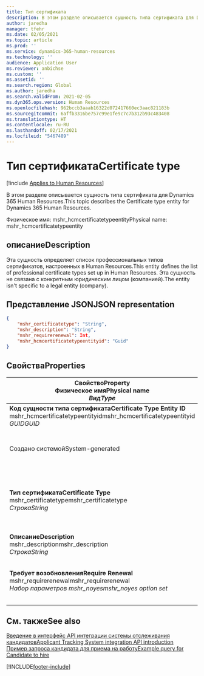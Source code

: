 ```yaml
---
title: Тип сертификата
description: В этом разделе описывается сущность типа сертификата для Dynamics 365 Human Resources.
author: jaredha
manager: tfehr
ms.date: 02/05/2021
ms.topic: article
ms.prod: ''
ms.service: dynamics-365-human-resources
ms.technology: ''
audience: Application User
ms.reviewer: anbichse
ms.custom: ''
ms.assetid: ''
ms.search.region: Global
ms.author: jaredha
ms.search.validFrom: 2021-02-05
ms.dyn365.ops.version: Human Resources
ms.openlocfilehash: 962bccb3aaab16322d072417660ec3aac821183b
ms.sourcegitcommit: 6affb3316be757c99e1fe9c7c7b312b93c483408
ms.translationtype: HT
ms.contentlocale: ru-RU
ms.lasthandoff: 02/17/2021
ms.locfileid: "5467489"
---
```

# <a name="certificate-type"></a><span data-ttu-id="acf35-103">Тип сертификата</span><span class="sxs-lookup"><span data-stu-id="acf35-103">Certificate type</span></span>

[!include [Applies to Human Resources](../includes/applies-to-hr.md)]

<span data-ttu-id="acf35-104">В этом разделе описывается сущность типа сертификата для Dynamics 365 Human Resources.</span><span class="sxs-lookup"><span data-stu-id="acf35-104">This topic describes the Certificate type entity for Dynamics 365 Human Resources.</span></span>

<span data-ttu-id="acf35-105">Физическое имя: mshr_hcmcertificatetypeentity</span><span class="sxs-lookup"><span data-stu-id="acf35-105">Physical name: mshr_hcmcertificatetypeentity</span></span>

## <a name="description"></a><span data-ttu-id="acf35-106">описание</span><span class="sxs-lookup"><span data-stu-id="acf35-106">Description</span></span>

<span data-ttu-id="acf35-107">Эта сущность определяет список профессиональных типов сертификатов, настроенных в Human Resources.</span><span class="sxs-lookup"><span data-stu-id="acf35-107">This entity defines the list of professional certificate types set up in Human Resources.</span></span> <span data-ttu-id="acf35-108">Эта сущность не связана с конкретным юридическим лицом (компанией).</span><span class="sxs-lookup"><span data-stu-id="acf35-108">The entity isn't specific to a legal entity (company).</span></span>

## <a name="json-representation"></a><span data-ttu-id="acf35-109">Представление JSON</span><span class="sxs-lookup"><span data-stu-id="acf35-109">JSON representation</span></span>

```json
{
    "mshr_certificatetype": "String",
    "mshr_description": "String",
    "mshr_requirerenewal": Int,
    "mshr_hcmcertificatetypeentityid": "Guid"
}
```

## <a name="properties"></a><span data-ttu-id="acf35-110">Свойства</span><span class="sxs-lookup"><span data-stu-id="acf35-110">Properties</span></span>

| <span data-ttu-id="acf35-111">Свойство</span><span class="sxs-lookup"><span data-stu-id="acf35-111">Property</span></span><br><span data-ttu-id="acf35-112">**Физическое имя**</span><span class="sxs-lookup"><span data-stu-id="acf35-112">**Physical name**</span></span><br><span data-ttu-id="acf35-113">**_Вид_**</span><span class="sxs-lookup"><span data-stu-id="acf35-113">**_Type_**</span></span> | <span data-ttu-id="acf35-114">Использование</span><span class="sxs-lookup"><span data-stu-id="acf35-114">Use</span></span> | <span data-ttu-id="acf35-115">описание</span><span class="sxs-lookup"><span data-stu-id="acf35-115">Description</span></span> |
| --- | --- | --- |
| <span data-ttu-id="acf35-116">**Код сущности типа сертификата**</span><span class="sxs-lookup"><span data-stu-id="acf35-116">**Certificate Type Entity ID**</span></span><br><span data-ttu-id="acf35-117">mshr_hcmcertificatetypeentityid</span><span class="sxs-lookup"><span data-stu-id="acf35-117">mshr_hcmcertificatetypeentityid</span></span><br><span data-ttu-id="acf35-118">*GUID*</span><span class="sxs-lookup"><span data-stu-id="acf35-118">*GUID*</span></span> | <span data-ttu-id="acf35-119">Только для чтения</span><span class="sxs-lookup"><span data-stu-id="acf35-119">Read-only</span></span><br><span data-ttu-id="acf35-120">Требуется</span><span class="sxs-lookup"><span data-stu-id="acf35-120">Required</span></span> 
<span data-ttu-id="acf35-121">Создано системой</span><span class="sxs-lookup"><span data-stu-id="acf35-121">System-generated</span></span> | <span data-ttu-id="acf35-122">Уникальный первичный идентификатор для типа сертификата.</span><span class="sxs-lookup"><span data-stu-id="acf35-122">Unique primary identifier for the certificate type.</span></span> |
| <span data-ttu-id="acf35-123">**Тип сертификата**</span><span class="sxs-lookup"><span data-stu-id="acf35-123">**Certificate Type**</span></span><br><span data-ttu-id="acf35-124">mshr_certificatetype</span><span class="sxs-lookup"><span data-stu-id="acf35-124">mshr_certificatetype</span></span><br><span data-ttu-id="acf35-125">*Строка*</span><span class="sxs-lookup"><span data-stu-id="acf35-125">*String*</span></span> | <span data-ttu-id="acf35-126">Чтение/запись</span><span class="sxs-lookup"><span data-stu-id="acf35-126">Read/write</span></span><br><span data-ttu-id="acf35-127">Требуется</span><span class="sxs-lookup"><span data-stu-id="acf35-127">Required</span></span> | <span data-ttu-id="acf35-128">Уникальный определенный пользователем идентификатор для типа сертификата.</span><span class="sxs-lookup"><span data-stu-id="acf35-128">Unique user-readable identifier for the certificate type.</span></span> |
| <span data-ttu-id="acf35-129">**Описание**</span><span class="sxs-lookup"><span data-stu-id="acf35-129">**Description**</span></span><br><span data-ttu-id="acf35-130">mshr_description</span><span class="sxs-lookup"><span data-stu-id="acf35-130">mshr_description</span></span><br><span data-ttu-id="acf35-131">*Строка*</span><span class="sxs-lookup"><span data-stu-id="acf35-131">*String*</span></span> | <span data-ttu-id="acf35-132">Чтение/запись</span><span class="sxs-lookup"><span data-stu-id="acf35-132">Read/write</span></span><br><span data-ttu-id="acf35-133">Требуется</span><span class="sxs-lookup"><span data-stu-id="acf35-133">Required</span></span> | <span data-ttu-id="acf35-134">Описание типа сертификата.</span><span class="sxs-lookup"><span data-stu-id="acf35-134">Description of the certificate type.</span></span> |
| <span data-ttu-id="acf35-135">**Требует возобновления**</span><span class="sxs-lookup"><span data-stu-id="acf35-135">**Require Renewal**</span></span><br><span data-ttu-id="acf35-136">mshr_requirerenewal</span><span class="sxs-lookup"><span data-stu-id="acf35-136">mshr_requirerenewal</span></span><br><span data-ttu-id="acf35-137">*Набор параметров mshr_noyes*</span><span class="sxs-lookup"><span data-stu-id="acf35-137">*mshr_noyes option set*</span></span> | <span data-ttu-id="acf35-138">Чтение/запись</span><span class="sxs-lookup"><span data-stu-id="acf35-138">Read/write</span></span><br><span data-ttu-id="acf35-139">Необязательный</span><span class="sxs-lookup"><span data-stu-id="acf35-139">Optional</span></span> | <span data-ttu-id="acf35-140">Указывает, требуется ли обновление для сертификата.</span><span class="sxs-lookup"><span data-stu-id="acf35-140">Indicates whether renewal is required for the certificate.</span></span> |

## <a name="see-also"></a><span data-ttu-id="acf35-141">См. также</span><span class="sxs-lookup"><span data-stu-id="acf35-141">See also</span></span>

[<span data-ttu-id="acf35-142">Введение в интерфейс API интеграции системы отслеживания кандидатов</span><span class="sxs-lookup"><span data-stu-id="acf35-142">Applicant Tracking System integration API introduction</span></span>](hr-admin-integration-ats-api-introduction.md)<br>
[<span data-ttu-id="acf35-143">Пример запроса кандидата для приема на работу</span><span class="sxs-lookup"><span data-stu-id="acf35-143">Example query for Candidate to hire</span></span>](hr-admin-integration-ats-api-candidate-to-hire-example-query.md)



[!INCLUDE[footer-include](../includes/footer-banner.md)]